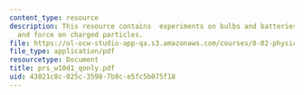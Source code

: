 ```yaml
---
content_type: resource
description: This resource contains  experiments on bulbs and batteries, RC Circuit
  and force on charged particles.
file: https://ol-ocw-studio-app-qa.s3.amazonaws.com/courses/8-02-physics-ii-electricity-and-magnetism-spring-2007/43021c8c025c35987b8ce5fc5b075f18_prs_w10d1_qonly.pdf
file_type: application/pdf
resourcetype: Document
title: prs_w10d1_qonly.pdf
uid: 43021c8c-025c-3598-7b8c-e5fc5b075f18
---
```

